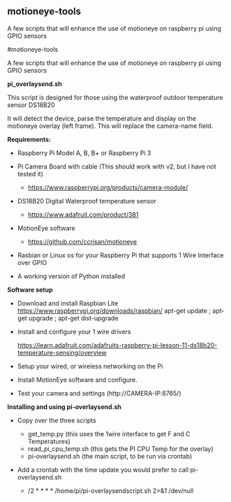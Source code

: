 ## motioneye-tools
A few scripts that will enhance the use of motioneye on raspberry pi using GPIO sensors


#motioneye-tools

A few scripts that will enhance the use of motioneye on raspberry pi using GPIO sensors

**pi_overlaysend.sh**


This script is designed for those using the waterproof outdoor temperature sensor DS18B20

It will detect the device, parse the temperature and display on the motioneye overlay (left frame). This will replace
the camera-name field.

**Requirements:**

 - Raspberry Pi Model A, B, B+ or Raspberry Pi 3 

 - Pi Camera Board with cable (This should work with v2, but I have not tested it)
	 - https://www.raspberrypi.org/products/camera-module/  

 - DS18B20 Digital Waterproof temperature sensor
	 - https://www.adafruit.com/product/381 

 - MotionEye software
     - https://github.com/ccrisan/motioneye
 
 - Rasbian or Linux os for your Raspberry Pi that supports 1 Wire
   Interface over GPIO

 
 - A working version of Python installed

**Software setup**

 - Download and install Raspbian Lite
		https://www.raspberrypi.org/downloads/raspbian/
			apt-get update ; apt-get upgrade ; apt-get dist-upgrade

 - Install and configure your 1 wire drivers

    https://learn.adafruit.com/adafruits-raspberry-pi-lesson-11-ds18b20-temperature-sensing/overview
    
 - Setup your wired, or wireless networking on the Pi

 - Install MotionEye software and configure.

 - Test your camera and settings (http://CAMERA-IP:8765/)

 **Installing and using pi-overlaysend.sh**
 
  - Copy over the three scripts
    - get_temp.py (this uses the 1wire interface to get F and C Temperatures)
    - read_pi_cpu_temp.sh (this gets the PI CPU Temp for the overlay)
    - pi-overlaysend.sh (the main script, to be run via crontab)
    
  - Add a crontab with the time update you would prefer to call pi-overlaysend.sh
    - /2 * * * * /home/pi/pi-overlaysendscript.sh 2>&1 /dev/null
    

